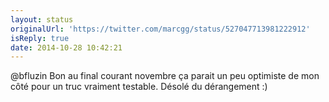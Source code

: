 ```yaml
---
layout: status
originalUrl: 'https://twitter.com/marcgg/status/527047713981222912'
isReply: true
date: 2014-10-28 10:42:21
---
```


@bfluzin Bon au final courant novembre ça parait un peu optimiste de mon côté pour un truc vraiment testable. Désolé du dérangement :)
